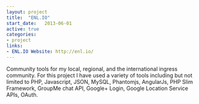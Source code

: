 ```yaml
---
layout: project
title:  "ENL.IO"
start_date:   2013-06-01
active: true
categories:
- project
links:
- ENL.IO Website: http://enl.io/
---
```


Community tools for my local, regional, and the international ingress community. For this project I have used a variety of tools including but not limited to PHP, Javascript, JSON, MySQL, Phantomjs, AngularJs, PHP Slim Framework, GroupMe chat API, Google+ Login, Google Location Service APIs, OAuth.
